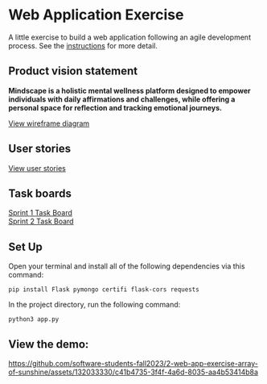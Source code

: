 # Web Application Exercise

A little exercise to build a web application following an agile development process. See the [instructions](instructions.md) for more detail.

## Product vision statement

<b> Mindscape is a holistic mental wellness platform designed to empower individuals with daily affirmations and challenges, while offering a personal space for reflection and tracking emotional journeys. </b>

[View wireframe diagram](images/mindscape_wireframes.png)

## User stories

[View user stories](https://github.com/software-students-fall2023/2-web-app-exercise-array-of-sunshine/issues)
## Task boards
[Sprint 1 Task Board](https://github.com/orgs/software-students-fall2023/projects/32) <br>
[Sprint 2 Task Board](https://github.com/orgs/software-students-fall2023/projects/33)

## Set Up 
Open your terminal and install all of the following dependencies via this command:
```
pip install Flask pymongo certifi flask-cors requests

```

In the project directory, run the following command: 
```
python3 app.py 
```
## View the demo: 
https://github.com/software-students-fall2023/2-web-app-exercise-array-of-sunshine/assets/132033330/c41b4735-3f4f-4a6d-8035-aa4b53414b8a



